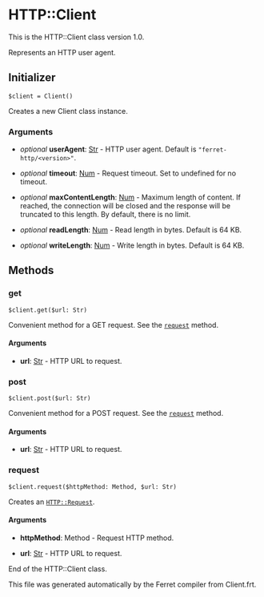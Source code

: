 # HTTP::Client

This is the HTTP::Client class version 1.0.

Represents an HTTP user agent.


## Initializer

```
$client = Client()
```

Creates a new Client class instance.


### Arguments

* *optional* __userAgent__: [Str](/doc/std/String.md) - HTTP user agent. Default is `"ferret-http/<version>"`.

* *optional* __timeout__: [Num](/doc/std/Number.md) - Request timeout. Set to undefined for no timeout.

* *optional* __maxContentLength__: [Num](/doc/std/Number.md) - Maximum length of content.
If reached, the connection will be closed
and the response will be truncated to this length.
By default, there is no limit.

* *optional* __readLength__: [Num](/doc/std/Number.md) - Read length in bytes. Default is 64 KB.

* *optional* __writeLength__: [Num](/doc/std/Number.md) - Write length in bytes. Default is 64 KB.

## Methods

### get

```
$client.get($url: Str)
```

Convenient method for a GET request.
See the [`request`](#request) method.


#### Arguments

* __url__: [Str](/doc/std/String.md) - HTTP URL to request.



### post

```
$client.post($url: Str)
```

Convenient method for a POST request.
See the [`request`](#request) method.


#### Arguments

* __url__: [Str](/doc/std/String.md) - HTTP URL to request.



### request

```
$client.request($httpMethod: Method, $url: Str)
```

Creates an [`HTTP::Request`](Request.md).


#### Arguments

* __httpMethod__: Method - Request HTTP method.

* __url__: [Str](/doc/std/String.md) - HTTP URL to request.





End of the HTTP::Client class.

This file was generated automatically by the Ferret compiler from
Client.frt.